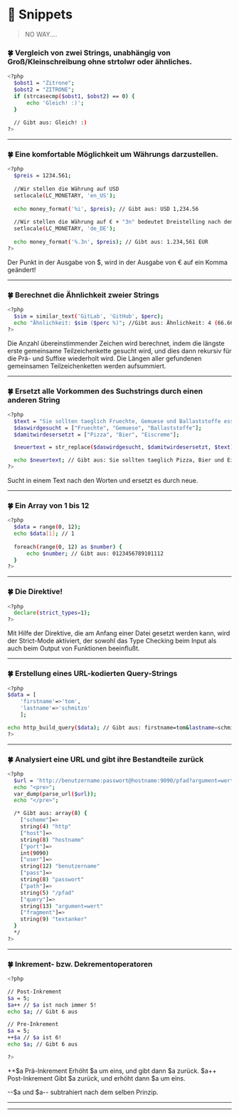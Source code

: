 # :milky_way: Snippets

> NO WAY....

### :four_leaf_clover: Vergleich von zwei Strings, unabhängig von Groß/Kleinschreibung ohne strtolwr oder ähnliches.
```sh
<?php
  $obst1 = "Zitrone";
  $obst2 = "ZITRONE";
  if (strcasecmp($obst1, $obst2) == 0) {
      echo 'Gleich! :)';
  }
  
  // Gibt aus: Gleich! :)
?>
```

---

### :four_leaf_clover: Eine komfortable Möglichkeit um Währungs darzustellen.
```sh
<?php
  $preis = 1234.561;
  
  //Wir stellen die Währung auf USD
  setlocale(LC_MONETARY, 'en_US');
  
  echo money_format('%i', $preis); // Gibt aus: USD 1,234.56
  
  //Wir stellen die Währung auf € + "3n" bedeutet Dreistelling nach dem Punkt
  setlocale(LC_MONETARY, 'de_DE');
  
  echo money_format('%.3n', $preis); // Gibt aus: 1.234,561 EUR
?>
```
Der Punkt in der Ausgabe von $, wird in der Ausgabe von € auf ein Komma geändert!

---

### :four_leaf_clover: Berechnet die Ähnlichkeit zweier Strings
```sh
<?php
  $sim = similar_text('GitLab', 'GitHub', $perc);
  echo "Ähnlichkeit: $sim ($perc %)"; //Gibt aus: Ähnlichkeit: 4 (66.666666666667 %)
?>
```
Die Anzahl übereinstimmender Zeichen wird berechnet, indem die längste erste gemeinsame Teilzeichenkette gesucht wird, und dies dann rekursiv für die Prä- und Suffixe wiederholt wird. Die Längen aller gefundenen gemeinsamen Teilzeichenketten werden aufsummiert.

---

### :four_leaf_clover: Ersetzt alle Vorkommen des Suchstrings durch einen anderen String
```sh
<?php
  $text = "Sie sollten taeglich Fruechte, Gemuese und Ballaststoffe essen.";
  $daswirdgesucht = ["Fruechte", "Gemuese", "Ballaststoffe"];
  $damitwirdesersetzt = ["Pizza", "Bier", "Eiscreme"];

  $neuertext = str_replace($daswirdgesucht, $damitwirdesersetzt, $text);

  echo $neuertext; // Gibt aus: Sie sollten taeglich Pizza, Bier und Eiscreme essen.
?>
```
Sucht in einem Text nach den Worten und ersetzt es durch neue.

---

### :four_leaf_clover: Ein Array von 1 bis 12
```sh
<?php
  $data = range(0, 12);
  echo $data[1]; // 1
  
  foreach(range(0, 12) as $number) {
      echo $number; // Gibt aus: 0123456789101112
  }
?>
```

---

### :four_leaf_clover: Die Direktive!
```sh
<?php
  declare(strict_types=1);
?>
```
Mit Hilfe der Direktive, die am Anfang einer Datei gesetzt werden kann, wird der Strict-Mode aktiviert, der sowohl das Type Checking beim Input als auch beim Output von Funktionen beeinflußt.

---

### :four_leaf_clover: Erstellung eines URL-kodierten Query-Strings
```sh
<?php
$data = [
    'firstname'=>'tom',
    'lastname'=>'schmitzo'
    ];

echo http_build_query($data); // Gibt aus: firstname=tom&lastname=schmitzo
?>
```

---

### :four_leaf_clover: Analysiert eine URL und gibt ihre Bestandteile zurück
```sh
<?php
  $url = 'http://benutzername:passwort@hostname:9090/pfad?argument=wert#textanker';
  echo "<pre>";
  var_dump(parse_url($url));
  echo "</pre>";

  /* Gibt aus: array(8) {
    ["scheme"]=>
    string(4) "http"
    ["host"]=>
    string(8) "hostname"
    ["port"]=>
    int(9090)
    ["user"]=>
    string(12) "benutzername"
    ["pass"]=>
    string(8) "passwort"
    ["path"]=>
    string(5) "/pfad"
    ["query"]=>
    string(13) "argument=wert"
    ["fragment"]=>
    string(9) "textanker"
  }
  */
?>
```

---

### :four_leaf_clover: Inkrement- bzw. Dekrementoperatoren
```sh
<?php

// Post-Inkrement
$a = 5;
$a++ // $a ist noch immer 5!
echo $a; // Gibt 6 aus

// Pre-Inkrement
$a = 5;
++$a // $a ist 6!
echo $a; // Gibt 6 aus

?>
```

++$a	Prä-Inkrement	Erhöht $a um eins, und gibt dann $a zurück.
$a++	Post-Inkrement	Gibt $a zurück, und erhöht dann $a um eins.

--$a und $a-- subtrahiert nach dem selben Prinzip.

---

---
